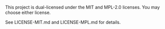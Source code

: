 This project is dual-licensed under the MIT and MPL-2.0 licenses.
You may choose either license.

See LICENSE-MIT.md and LICENSE-MPL.md for details.

